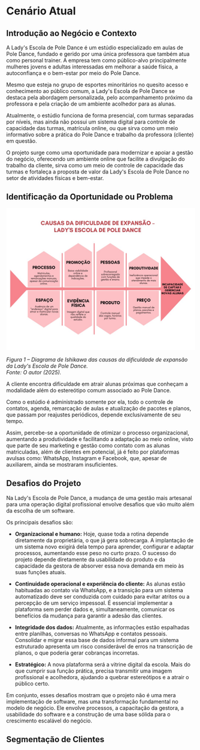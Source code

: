 # Cenário Atual

## Introdução ao Negócio e Contexto

A Lady's Escola de Pole Dance é um estúdio especializado em aulas de Pole Dance, fundado e gerido por uma única professora que também atua como personal trainer. A empresa tem como público-alvo principalmente mulheres jovens e adultas interessadas em melhorar a saúde física, a autoconfiança e o bem-estar por meio do Pole Dance.

Mesmo que esteja no grupo de esportes minoritários no quesito acesso e conhecimento ao público comum, a Lady's Escola de Pole Dance se destaca pela abordagem personalizada, pelo acompanhamento próximo da professora e pela criação de um ambiente acolhedor para as alunas. 

Atualmente, o estúdio funciona de forma presencial, com turmas separadas por níveis, mas ainda não possui um sistema digital para controle de capacidade das turmas, matrícula online, ou que sirva como um meio informativo sobre a prática do Pole Dance e trabalho da professora (cliente) em questão.

O projeto surge como uma oportunidade para modernizar e apoiar a gestão do negócio, oferecendo um ambiente online que facilite a divulgação do trabalho da cliente, sirva como um meio de controle de capacidade das turmas e fortaleça a proposta de valor da Lady's Escola de Pole Dance no setor de atividades físicas e bem-estar.

## Identificação da Oportunidade ou Problema

![Diagrama de Ishikawa das causas da dificuldade de expansão da Lady's Escola de Pole Dance](./assets/figura1.jpeg)

*Figura 1 – Diagrama de Ishikawa das causas da dificuldade de expansão da Lady's Escola de Pole Dance.  
Fonte: O autor (2025).*

A cliente encontra dificuldade em atrair alunas próximas que conheçam a modalidade além do estereótipo comum associado ao Pole Dance. 

Como o estúdio é administrado somente por ela, todo o controle de contatos, agenda, remarcação de aulas e atualização de pacotes e planos, que passam por reajustes periódicos, depende exclusivamente de seu tempo. 

Assim, percebe-se a oportunidade de otimizar o processo organizacional, aumentando a produtividade e facilitando a adaptação ao meio online, visto que parte de seu marketing e gestão como contato com as alunas matriculadas, além de clientes em potencial, já é feito por plataformas avulsas como: WhatsApp, Instagram e Facebook, que, apesar de auxiliarem, ainda se mostraram insuficientes.

## Desafios do Projeto

Na Lady's Escola de Pole Dance, a mudança de uma gestão mais artesanal para uma operação digital profissional envolve desafios que vão muito além da escolha de um software.

Os principais desafios são:

- **Organizacional e humano:** Hoje, quase toda a rotina depende diretamente da proprietária, o que já gera sobrecarga. A implantação de um sistema novo exigirá dela tempo para aprender, configurar e adaptar processos, aumentando esse peso no curto prazo. O sucesso do projeto depende diretamente da usabilidade do produto e da capacidade da gestora de absorver essa nova demanda em meio às suas funções atuais.

- **Continuidade operacional e experiência do cliente:** As alunas estão habituadas ao contato via WhatsApp, e a transição para um sistema automatizado deve ser conduzida com cuidado para evitar atritos ou a percepção de um serviço impessoal. É essencial implementar a plataforma sem perder dados e, simultaneamente, comunicar os benefícios da mudança para garantir a adesão das clientes.

- **Integridade dos dados:** Atualmente, as informações estão espalhadas entre planilhas, conversas no WhatsApp e contatos pessoais. Consolidar e migrar essa base de dados informal para um sistema estruturado apresenta um risco considerável de erros na transcrição de planos, o que poderia gerar cobranças incorretas.

- **Estratégico:** A nova plataforma será a vitrine digital da escola. Mais do que cumprir sua função prática, precisa transmitir uma imagem profissional e acolhedora, ajudando a quebrar estereótipos e a atrair o público certo.

Em conjunto, esses desafios mostram que o projeto não é uma mera implementação de software, mas uma transformação fundamental no modelo de negócio. Ele envolve processos, a capacitação da gestora, a usabilidade do software e a construção de uma base sólida para o crescimento escalável do negócio.

## Segmentação de Clientes
